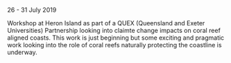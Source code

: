 26 - 31 July 2019

Workshop at Heron Island as part of a QUEX (Queensland and Exeter Universities) Partnership looking into claimte change impacts on coral reef aligned coasts.
This work is just beginning but some exciting and pragmatic work looking into the role of coral reefs naturally protecting the coastline is underway.

